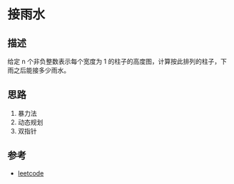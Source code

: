 # 接雨水

## 描述

给定 n 个非负整数表示每个宽度为 1 的柱子的高度图，计算按此排列的柱子，下雨之后能接多少雨水。

## 思路

1. 暴力法
2. 动态规划
3. 双指针

## 参考

- [leetcode](https://leetcode-cn.com/problems/trapping-rain-water/)
